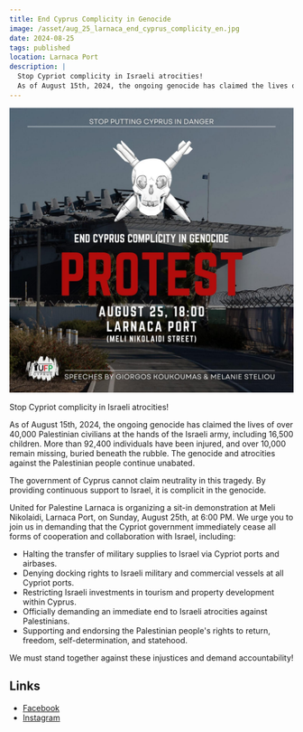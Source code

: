 ```yaml
---
title: End Cyprus Complicity in Genocide
image: /asset/aug_25_larnaca_end_cyprus_complicity_en.jpg
date: 2024-08-25
tags: published
location: Larnaca Port
description: |
  Stop Cypriot complicity in Israeli atrocities!
  As of August 15th, 2024, the ongoing genocide has claimed the lives of over 40,000 Palestinian civilians at the hands of the Israeli army, including 16,500 children. More than 92,400 individuals have been injured, and over 10,000 remain missing, buried beneath the rubble. The genocide and atrocities against the Palestinian people continue unabated.
---
```


![End Cyprus Complicity in Genocide Poster](/asset/aug_25_larnaca_end_cyprus_complicity_en.jpg)

Stop Cypriot complicity in Israeli atrocities!

As of August 15th, 2024, the ongoing genocide has claimed the lives of over 40,000 Palestinian civilians at the hands of the Israeli army, including 16,500 children. More than 92,400 individuals have been injured, and over 10,000 remain missing, buried beneath the rubble. The genocide and atrocities against the Palestinian people continue unabated.

The government of Cyprus cannot claim neutrality in this tragedy. By providing continuous support to Israel, it is complicit in the genocide.

United for Palestine Larnaca is organizing a sit-in demonstration at Meli Nikolaidi, Larnaca Port, on Sunday, August 25th, at 6:00 PM. We urge you to join us in demanding that the Cypriot government immediately cease all forms of cooperation and collaboration with Israel, including:

- Halting the transfer of military supplies to Israel via Cypriot ports and airbases.
- Denying docking rights to Israeli military and commercial vessels at all Cypriot ports.
- Restricting Israeli investments in tourism and property development within Cyprus.
- Officially demanding an immediate end to Israeli atrocities against Palestinians.
- Supporting and endorsing the Palestinian people's rights to return, freedom, self-determination, and statehood.

We must stand together against these injustices and demand accountability!

## Links

- [Facebook](https://www.facebook.com/permalink.php?story_fbid=pfbid02PJA2TVs8AkbCN1r9ZF44n8gjQLyPeyow3sPGhGfJ4ZVUmmRJhxdfhvuoQajcsA1Wl&id=61554267734007)
- [Instagram](https://www.instagram.com/united.for.palestine.larnaca/p/C-5leIrtAhs/)
